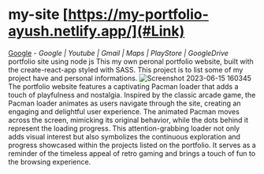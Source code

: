 # my-site [https://my-portfolio-ayush.netlify.app/](#Link) 
[Google]([https://www.google.com](https://my-portfolio-ayush.netlify.app/)) - _Google | Youtube | Gmail | Maps | PlayStore | GoogleDrive_
portfolio site using node js
This my own peronal portfolio website, built with the create-react-app styled with SASS. This project is to list some of my project have and personal informations.
![Screenshot 2023-06-15 160345](https://github.com/stan0047/my-site/assets/97254012/620c0cd3-ba1f-4017-8443-d87f66cdd815)
The portfolio website features a captivating Pacman loader that adds a touch of playfulness and nostalgia. Inspired by the classic arcade game, the Pacman loader animates as users navigate through the site, creating an engaging and delightful user experience. The animated Pacman moves across the screen, mimicking its original behavior, while the dots behind it represent the loading progress. This attention-grabbing loader not only adds visual interest but also symbolizes the continuous exploration and progress showcased within the projects listed on the portfolio. It serves as a reminder of the timeless appeal of retro gaming and brings a touch of fun to the browsing experience.

